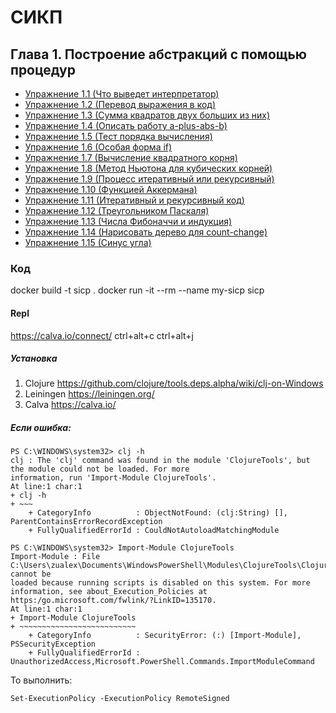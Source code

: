 # СИКП

## Глава 1. Построение абстракций с помощью процедур
 - [Упражнение 1.1 (Что выведет интерпретатор)](doc/exercise/1/1.1.md)
 - [Упражнение 1.2 (Перевод выражения в код)](doc/exercise/1/1.2.md)
 - [Упражнение 1.3 (Сумма квадратов двух больших из них)](doc/exercise/1/1.3.md)
 - [Упражнение 1.4 (Описать работу a-plus-abs-b)](doc/exercise/1/1.4.md)
 - [Упражнение 1.5 (Тест порядка вычисления)](doc/exercise/1/1.5.md)
 - [Упражнение 1.6 (Особая форма if)](doc/exercise/1/1.6.md)
 - [Упражнение 1.7 (Вычисление квадратного корня)](doc/exercise/1/1.7.md)
 - [Упражнение 1.8 (Метод Ньютона для кубических корней)](doc/exercise/1/1.8.md)
 - [Упражнение 1.9 (Процесс итеративный или рекурсивный)](doc/exercise/1/1.9.md)
 - [Упражнение 1.10 (Функцией Аккермана)](doc/exercise/1/1.10.md)
 - [Упражнение 1.11 (Итеративный и рекурсивный код)](doc/exercise/1/1.11.md)
 - [Упражнение 1.12 (Треугольником Паскаля)](doc/exercise/1/1.12.md)
 - [Упражнение 1.13 (Числа Фибоначчи и индукция)](doc/exercise/1/1.13.md)
 - [Упражнение 1.14 (Нарисовать дерево для count-change)](doc/exercise/1/1.14.md)
 - [Упражнение 1.15 (Синус угла)](doc/exercise/1/1.15.md)

### Код

docker build -t sicp .
docker run -it --rm --name my-sicp sicp

#### Repl
https://calva.io/connect/
ctrl+alt+c ctrl+alt+j

##### Установка
1. Clojure https://github.com/clojure/tools.deps.alpha/wiki/clj-on-Windows
2. Leiningen https://leiningen.org/
3. Calva https://calva.io/

##### Если ошибка:
```
PS C:\WINDOWS\system32> clj -h
clj : The 'clj' command was found in the module 'ClojureTools', but the module could not be loaded. For more
information, run 'Import-Module ClojureTools'.
At line:1 char:1
+ clj -h
+ ~~~
    + CategoryInfo          : ObjectNotFound: (clj:String) [], ParentContainsErrorRecordException
    + FullyQualifiedErrorId : CouldNotAutoloadMatchingModule

PS C:\WINDOWS\system32> Import-Module ClojureTools
Import-Module : File C:\Users\zualex\Documents\WindowsPowerShell\Modules\ClojureTools\ClojureTools.psm1 cannot be
loaded because running scripts is disabled on this system. For more information, see about_Execution_Policies at
https:/go.microsoft.com/fwlink/?LinkID=135170.
At line:1 char:1
+ Import-Module ClojureTools
+ ~~~~~~~~~~~~~~~~~~~~~~~~~~
    + CategoryInfo          : SecurityError: (:) [Import-Module], PSSecurityException
    + FullyQualifiedErrorId : UnauthorizedAccess,Microsoft.PowerShell.Commands.ImportModuleCommand
```

То выполнить:
```
Set-ExecutionPolicy -ExecutionPolicy RemoteSigned
```